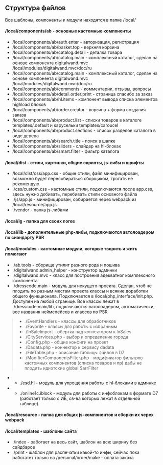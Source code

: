 ## Структура файлов

Все шаблоны, компоненты и модули находятся в папке /local/

#### /local/components/ab - основные кастомные компоненты 
 * /local/components/ab/auth.enter - авторизация, регистрация 
 * /local/components/ab/basket.top - верхняя корзина
 * /local/components/ab/catalog.detail - деталка товара 
 * /local/components/ab/catalog.main - комплексный каталог, сделан на основе компонента digitalwand.mvc /local/modules/digitalwand.mvc/doc/ru
 * /local/components/ab/catalog.main - комплексный каталог, сделан на основе компонента digitalwand.mvc /local/modules/digitalwand.mvc/doc/ru
 * /local/components/ab/comments - комментарии, отзывы, вопросы
 * /local/components/ab/detail.order.print - страница спасибо за заказ
 * /local/components/ab/hl.items - компонент вывода списка элементов highload блоков
 * /local/components/ab/order.creator - корзина + форма создания заказа
 * /local/components/ab/product.list - списки товаров в каталоге templates/.default и карусельки templates/caroucel
 * /local/components/ab/product.sections - список разделов каталога в виде дерева
 * /local/components/ab/search.title - поиск в шапке
 * /local/components/ab/sliders - слайдер на hl-блоках
 * /local/components/ab/smart.filter - фильтр каталога

#### /local/dist - стили, картинки, общие скрипты, js-либы и шрифты
* /local/dist/css/app.css - общие стили, файл минифицирован, возможно будет пересобираться сборщиком, трогать не рекомендую.
* ./css/custom.css - кастомные стили, подключаются после app.css, здесь нужно добивать, перебивать стили основного файла
* ./js/app.js - минифицирован, собирается через webpack из /local/resource/app.js
* ./vendor - папка js-либами

#### /local/lg - папка для своих логов
#### /local/lib - дополнительные php-либы, подключаются автолоадером по сиандарту PSR
#### /local/modules - кастомные модули, которые творить и жить помогают
* ./ab.tools - сборище утилит разного рода и пошива
* ./digitalwand.admin_helper - конструктор админки
* ./digitalwand.mvc - класс для построения адекватног комплексного компонента
* ./dresscode.main - модуль для иекущего проекта. Сделан, чтоб не плодить по разным местам проекта классы и всякие доработки общего функционала. 
Подключается в /local/php_interface/init.php. Доступен на любой странице. Все классы лежат в ./dresscode.main/lib, подключаются ватолоадером, автоматически, все названия
неймспейсов и классов по PSR
> * ./EventHandlers - классы для обработчиков
> * ./Favorite - классы для работы с избранным
> * ./InSaleImport - обертка над коннектором к InSales
> * ./CityServices.php - выбор и определение города
> * ./Config.php - общие конфиги на проект
> * ./Dadata.php - коннектор к сервису dadata
> * ./FileTable.php - описание таблицы файлов в D7
> * ./ModifierComponentsFilter.php - модификатор фильтров кастомных компонентов (списка товаров и пр) дабы не плодить идиотские global $arrFilter
* * ./esd.hl - модуль для упрощения работы с hl-блоками в админке
* * ./online1c.iblock - модуль для работы с инфоблокам в формате D7 (работает только с ИБ, св-ва которых лежат в отдельной таблице)

#### /local/resource - папка для общих js-компонентов и сборки их черех webpack
#### /local/templates - шаблоны сайта
* ./index - работает на весь сайт, шаблон на всю ширину без сайдбаров
* ./print - шаблон для распечатки какой-то инфы, сейчас пока работатет только на /personal/order/make - оплата заказа

